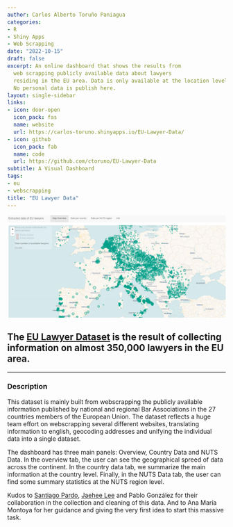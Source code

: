 ```yaml
---
author: Carlos Alberto Toruño Paniagua
categories:
- R
- Shiny Apps
- Web Scrapping
date: "2022-10-15"
draft: false
excerpt: An online dashboard that shows the results from 
  web scrapping publicly available data about lawyers 
  residing in the EU area. Data is only available at the location level.
  No personal data is publish here.
layout: single-sidebar
links:
- icon: door-open
  icon_pack: fas
  name: website
  url: https://carlos-toruno.shinyapps.io/EU-Lawyer-Data/
- icon: github
  icon_pack: fab
  name: code
  url: https://github.com/ctoruno/EU-Lawyer-Data
subtitle: A Visual Dashboard
tags:
- eu
- webscrapping
title: "EU Lawyer Data"
---
```


![](featured.png)

## The [EU Lawyer Dataset](https://carlos-toruno.shinyapps.io/EU-Lawyer-Data/) is the result of collecting information on almost 350,000 lawyers in the EU area.

---

### Description
This dataset is mainly built from webscrapping the publicly available information published by national and regional Bar Associations in the 27 countries members of the European Union. The dataset reflects a huge team effort on webscrapping several different websites, translating information to english, geocoding addresses and unifying the individual data into a single dataset.

The dashboard has three main panels: Overview, Country Data and NUTS Data. In the overview tab, the user can see the geographical spreed of data across the continent. In the country data tab, we summarize the main information at the country level. Finally, in the NUTS Data tab, the user can find some summary statistics at the NUTS region level.

Kudos to [Santiago Pardo](https://github.com/aspardog), [Jaehee Lee](https://github.com/jaehee99) and Pablo González for their collaboration in the collection and cleaning of this data. And to Ana María Montoya for her guidance and giving the very first idea to start this massive task.




